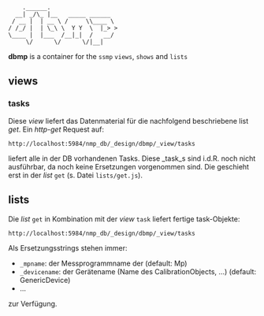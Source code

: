 ```
    .______.                   
  __| _/\_ |__   _____ ______  
 / __ |  | __ \ /     \\____ \ 
/ /_/ |  | \_\ \  Y Y  \  |_> >
\____ |  |___  /__|_|  /   __/ 
     \/      \/      \/|__|    

```


__dbmp__ is a container for the ```ssmp``` 
```views```, ```shows``` and ```lists```

## views
### tasks

Diese _view_ liefert das Datenmaterial für die 
nachfolgend beschriebene list _get_.
Ein _http-get_ Request auf:

```
http://localhost:5984/nmp_db/_design/dbmp/_view/tasks
```

liefert alle in der DB vorhandenen Tasks. Diese _task_s sind i.d.R.
noch nicht ausführbar, da noch keine Ersetzungen vorgenommen sind.
Die geschieht erst in der _list_ ```get``` (s. Datei ```lists/get.js```).


## lists

Die _list_ ```get``` in Kombination mit der _view_ ```task```
liefert fertige task-Objekte:

```
http://localhost:5984/nmp_db/_design/dbmp/_view/tasks
```

Als Ersetzungsstrings stehen immer:

* ```_mpname```: der Messprogrammname der (default: Mp)
* ```_devicename```: der Gerätename (Name des CalibrationObjects, ...) (default: GenericDevice)
* ...

zur Verfügung.